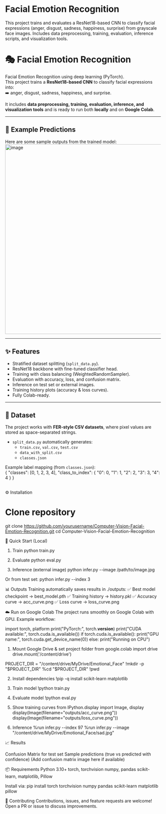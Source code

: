 # Facial Emotion Recognition  
This project trains and evaluates a ResNet18-based CNN to classify facial expressions (anger, disgust, sadness, happiness, surprise) from grayscale face images. Includes data preprocessing, training, evaluation, inference scripts, and visualization tools.
# 🎭 Facial Emotion Recognition  

Facial Emotion Recognition using deep learning (PyTorch).  
This project trains a **ResNet18-based CNN** to classify facial expressions into:  
➡️ anger, disgust, sadness, happiness, and surprise.  

It includes **data preprocessing, training, evaluation, inference, and visualization tools** and is ready to run both **locally** and on **Google Colab**.  

---

## 📸 Example Predictions  

Here are some sample outputs from the trained model:  
<img width="542" height="613" alt="image" src="https://github.com/user-attachments/assets/0cc02d18-c2b6-456b-afd0-377f2c7c86a2" />

---

## ✨ Features  
- Stratified dataset splitting (`split_data.py`).  
- ResNet18 backbone with fine-tuned classifier head.  
- Training with class balancing (WeightedRandomSampler).  
- Evaluation with accuracy, loss, and confusion matrix.  
- Inference on test set or external images.  
- Training history plots (accuracy & loss curves).  
- Fully Colab-ready.  

---

## 📂 Dataset  

The project works with **FER-style CSV datasets**, where pixel values are stored as space-separated strings.  

- `split_data.py` automatically generates:  
  - `train.csv`, `val.csv`, `test.csv`  
  - `data_with_split.csv`  
  - `classes.json`  

Example label mapping (from `classes.json`):  
{
  "classes": [0, 1, 2, 3, 4],
  "class_to_index": {
    "0": 0,
    "1": 1,
    "2": 2,
    "3": 3,
    "4": 4
  }
}

##
⚙️ Installation

# Clone repository
git clone https://github.com/yourusername/Computer-Vision-Facial-Emotion-Recognition.git
cd Computer-Vision-Facial-Emotion-Recognition

🚀 Quick Start (Local)
1. Train
python train.py

2. Evaluate
python eval.py

3. Inference (external image)
python infer.py --image /path/to/image.jpg

Or from test set:
python infer.py --index 3

📊 Outputs
Training automatically saves results in ./outputs:
✅ Best model checkpoint → best_model.pth
✅ Training history → history.pkl
✅ Accuracy curve → acc_curve.png
✅ Loss curve → loss_curve.png

☁️ Run on Google Colab
The project runs smoothly on Google Colab with GPU. Example workflow:

import torch, platform
print("PyTorch:", torch.__version__)
print("CUDA available:", torch.cuda.is_available())
if torch.cuda.is_available():
    print("GPU name:", torch.cuda.get_device_name(0))
else:
    print("Running on CPU")

1. Mount Google Drive & set project folder
from google.colab import drive
drive.mount('/content/drive')

PROJECT_DIR = "/content/drive/MyDrive/Emotional_Face"
!mkdir -p "$PROJECT_DIR"
%cd "$PROJECT_DIR"
!pwd

2. Install dependencies
!pip -q install scikit-learn matplotlib

3. Train model
!python train.py

4. Evaluate model
!python eval.py

5. Show training curves
from IPython.display import Image, display
display(Image(filename="outputs/acc_curve.png"))
display(Image(filename="outputs/loss_curve.png"))

6. Inference
%run infer.py --index 97
%run infer.py --image "/content/drive/MyDrive/Emotional_Face/sad.jpg"

📈 Results

Confusion Matrix for test set
Sample predictions (true vs predicted with confidence)
(Add confusion matrix image here if available)

📦 Requirements
Python 3.10+
torch, torchvision
numpy, pandas
scikit-learn, matplotlib, Pillow

Install via:
pip install torch torchvision numpy pandas scikit-learn matplotlib pillow

🤝 Contributing
Contributions, issues, and feature requests are welcome!
Open a PR or issue to discuss improvements.
